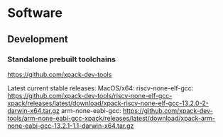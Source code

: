 # Software
## Development
### Standalone prebuilt toolchains
https://github.com/xpack-dev-tools

Latest current stable releases:
MacOS/x64:
riscv-none-elf-gcc:
https://github.com/xpack-dev-tools/riscv-none-elf-gcc-xpack/releases/latest/download/xpack-riscv-none-elf-gcc-13.2.0-2-darwin-x64.tar.gz
arm-none-eabi-gcc:
https://github.com/xpack-dev-tools/arm-none-eabi-gcc-xpack/releases/latest/download/xpack-arm-none-eabi-gcc-13.2.1-1.1-darwin-x64.tar.gz
